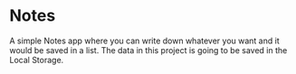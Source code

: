 # Notes

A simple Notes app where you can write down whatever you want and it would be saved in a list. The data in this project is going to be saved in the Local Storage.